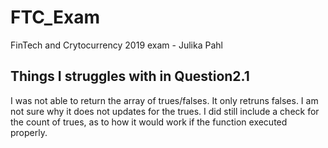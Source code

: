 # FTC_Exam
FinTech and Crytocurrency 2019 exam - Julika Pahl

## Things I struggles with in Question2.1

I was not able to return the array of trues/falses. It only retruns falses. I am not sure why it does not updates for the trues. 
I did still include a check for the count of trues, as to how it would work if the function executed properly. 
